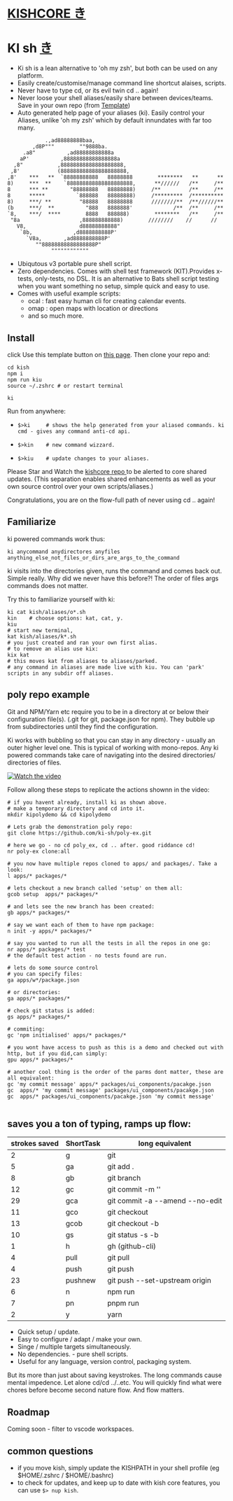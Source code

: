 #  <a href=https://github.com/ki-sh/kishcore > KISHCORE き </a>

# KI sh <a href=https://en.wikipedia.org/wiki/Qi > き </a>

* Ki sh is a lean alternative to 'oh my zsh', but both can be used on any platform.
* Easily create/customise/manage command line shortcut alaises, scripts.
* Never have to type cd, or its evil twin cd .. again!
* Never loose your shell aliases/easily share between devices/teams. Save in your own repo (from <a href=https://github.com/ki-sh/kish >Template</a>)
* Auto generated help page of your aliases (ki). Easily control your Aliases, unlike 'oh my zsh' which by default innundates with far too many.


```
            .,ad88888888baa,
        ,d8P"""        ""9888ba.
     .a8"          ,ad88888888888a
    aP'          ,88888888888888888a
  ,8"           ,88888888888888888888,
 ,8'            (888888888888888888888,
,8'    ***   **  `88888888888   88888888        ********   **      **
8)     ***  **    `888888888888888888888,      **//////   /**     /**
8      *** **       "88888888   88888888)     /**         /**     /**
8      *****          `888888   88888888)     /*********  /**********
8)     ***/ **         "88888   88888888      ////////**  /**//////**
(b     ***/  **          "888   8888888'             /**  /**     /**
`8,    ***/  ****        8888   888888)        ********   /**     /**
 "8a                   ,888888888888)        ////////    //      // 
   V8,                 d88888888888"
    `8b,             ,d8888888888P'
      `V8a,       ,ad8888888888P'  
         ""88888888888888888P"     
              """"""""""""
```


* Ubiqutous v3 portable pure shell script.
* Zero dependencies. Comes with shell test framework (KIT).Provides x-tests, only-tests, no DSL. It is an alternative to Bats shell script testing when you want something no setup, simple quick and easy to use.
* Comes with useful example scripts:
  * ocal : fast easy human cli for creating calendar events.
  * omap : open maps with location or directions
  * and so much more.


## Install
click Use this template button on  <a href=https://github.com/ki-sh/kish >this page</a>.
Then clone your repo and:
```
cd kish
npm i
npm run kiu
source ~/.zshrc # or restart terminal

ki
```
Run from anywhere:

* `$>ki     # shows the help generated from your aliased commands. ki cmd - gives any command anti-cd api.`

* `$>kin    # new command wizzard.`

* `$>kiu    # update changes to your aliases. `
 


Please Star and Watch the <a href="https://github.com/ki-sh/kishcore"> kishcore repo </a> to be alerted to
core shared updates. (This separation enables shared enhancements as well as your own source control over your own scripts/aliases.)


Congratulations, you are on the flow-full path of never using cd .. again!



## Familiarize
ki powered commands work thus:
  ```
  ki anycommand anydirectores anyfiles anything_else_not_files_or_dirs_are_args_to_the_command
  ```
ki visits into the directories given, runs the command and comes back out. Simple really. Why did we never have this before?!
The order of files args commands does not matter.

Try this to familiarize yourself with ki:

```
ki cat kish/aliases/o*.sh 
kin    # choose options: kat, cat, y. 
kiu
# start new terminal,
kat kish/aliases/k*.sh 
# you just created and ran your own first alias.
# to remove an alias use kix:
kix kat
# this moves kat from aliases to aliases/parked.
# any command in aliases are made live with kiu. You can 'park' scripts in any subdir off aliases.
```

## poly repo example
Git and NPM/Yarn etc require you to be in a directory at or below their configuration file(s).
(.git for git, package.json for npm).
They bubble up from subdirectories until they find the configuration. 

Ki works with bubbling so that you can stay in any directory - usually an outer higher level one. This is typical of working with mono-repos. Any ki powered commands take care of navigating into the desired directories/ directories of files.


[![Watch the video](https://github.com/timermachine/kish-core/blob/main/video-thumbnail.jpeg)](https://youtu.be/xeRWd8XPcWE)


Follow allong these steps to replicate the actions shownn in the video:

```
# if you havent already, install ki as shown above.
# make a temporary directory and cd into it.
mkdir kipolydemo && cd kipolydemo

# Lets grab the demonstration poly repo:
git clone https://github.com/ki-sh/poly-ex.git

# here we go - no cd poly_ex, cd .. after. good riddance cd!
nr poly-ex clone:all

# you now have multiple repos cloned to apps/ and packages/. Take a look:
l apps/* packages/*

# lets checkout a new branch called 'setup' on them all:
gcob setup  apps/* packages/*

# and lets see the new branch has been created:
gb apps/* packages/*

# say we want each of them to have npm package:
n init -y apps/* packages/*

# say you wanted to run all the tests in all the repos in one go:
nr apps/* packages/* test
# the default test action - no tests found are run.

# lets do some source control
# you can specify files:
ga apps/w*/package.json

# or directories:
ga apps/* packages/*

# check git status is added:
gs apps/* packages/*

# commiting:
gc 'npm initialised' apps/* packages/*

# you wont have access to push as this is a demo and checked out with http, but if you did,can simply:
gpu apps/* packages/*

# another cool thing is the order of the parms dont matter, these are all equivalent:
gc 'my commit message' apps/* packages/ui_components/pacakge.json
gc  apps/* 'my commit message' packages/ui_components/pacakge.json
gc  apps/* packages/ui_components/pacakge.json 'my commit message'


```

## saves you a ton of typing, ramps up flow:

| strokes saved | ShortTask | long equivalent                 |
| ------------- | --------- | ------------------------------- |
| 2             | g         | git                             |
| 5             | ga        | git add .                       |
| 8             | gb        | git branch                      |
| 12            | gc        | git commit -m ''                |
| 29            | gca       | git commit -a --amend --no-edit |
| 11            | gco       | git checkout                    |
| 13            | gcob      | git checkout -b                 |
| 10            | gs        | git status -s -b                |
| 1             | h         | gh (github-cli)                 |
| 4             | pull      | git pull                        |
| 4             | push      | git push                        |
| 23            | pushnew   | git push --set-upstream origin  |
| 6             | n         | npm run                         |
| 7             | pn        | pnpm run                        |
| 2             | y         | yarn                            |

- Quick setup / update.
- Easy to configure / adapt / make your own.
- Singe / multiple targets simultaneously.
- No dependencies. - pure shell scripts.
- Useful for any language, version control, packaging system.

But its more than just about saving keystrokes. The long commands cause mental impedence. Let alone cd/cd ../..etc. You will quickly find what were chores before become second nature flow. And flow matters. 



## Roadmap

Coming soon - filter to vscode workspaces. 

## common questions
* if you move kish, simply update the KISHPATH in your shell profile (eg $HOME/.zshrc / $HOME/.bashrc)
* to check for updates, and keep up to date with kish core features, you can use ```$> nup kish```.

